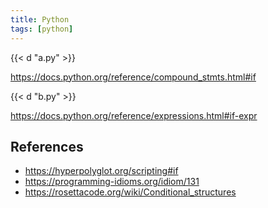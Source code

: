 ```yaml
---
title: Python
tags: [python]
---
```


{{< d "a.py" >}}

<https://docs.python.org/reference/compound_stmts.html#if>

{{< d "b.py" >}}

<https://docs.python.org/reference/expressions.html#if-expr>

## References

- <https://hyperpolyglot.org/scripting#if>
- <https://programming-idioms.org/idiom/131>
- <https://rosettacode.org/wiki/Conditional_structures>
